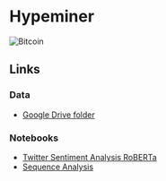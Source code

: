 # Hypeminer

![Bitcoin](https://github.com/mommi84/hypeminer/raw/main/bitcoin.png "Bitcoin")

## Links

### Data

* [Google Drive folder](https://drive.google.com/drive/u/0/folders/1v18cyN7WX_D2cuxC3eM12Po2mfevu7DE)

### Notebooks

* [Twitter Sentiment Analysis RoBERTa](https://colab.research.google.com/drive/1EqUIfb5ykD6iNIqyImEKeUxd8P8BlJgE)
* [Sequence Analysis](https://colab.research.google.com/drive/1L7A6AUI8UyOGFcqDQWbW70saCDwJHneA)
